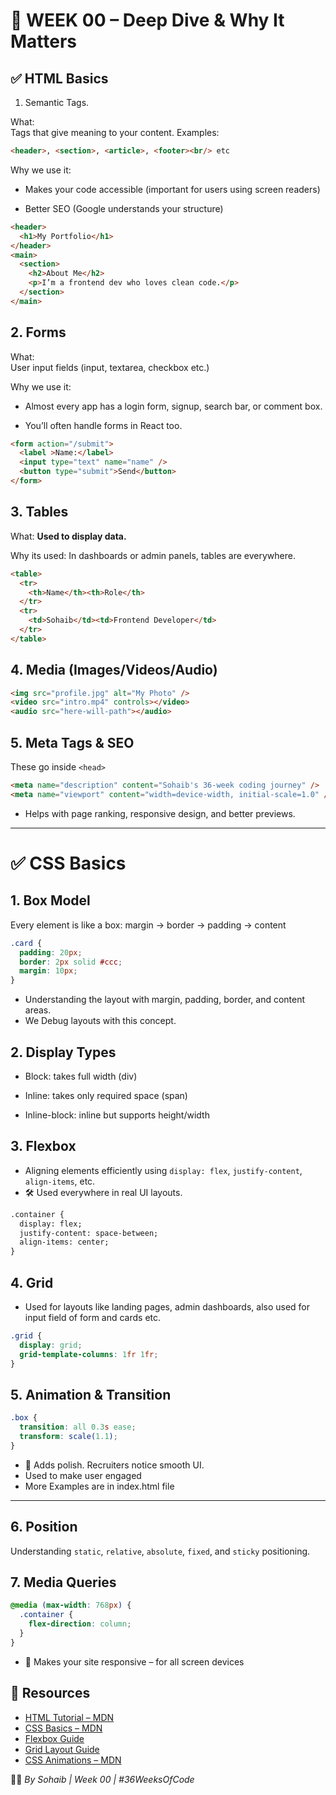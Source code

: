 # 🧠 WEEK 00 – Deep Dive & Why It Matters

## ✅ HTML Basics
1. Semantic Tags.

What:\
Tags that give meaning to your content.
Examples: 
```html 
<header>, <section>, <article>, <footer><br/> etc 
```

Why we use it:

- Makes your code accessible (important for users using screen readers)

- Better SEO (Google understands your structure)

```html
<header>
  <h1>My Portfolio</h1>
</header>
<main>
  <section>
    <h2>About Me</h2>
    <p>I’m a frontend dev who loves clean code.</p>
  </section>
</main>
```
## 2. Forms
What:\
 User input fields (input, textarea, checkbox etc.)

Why we use it:

- Almost every app has a login form, signup, search bar, or comment box.

- You’ll often handle forms in React too.
```html
<form action="/submit">
  <label >Name:</label>
  <input type="text" name="name" />
  <button type="submit">Send</button>
</form>
```

## 3. Tables
What:  **Used to display data.**

Why its used: In dashboards or admin panels, tables are everywhere.

```html
<table>
  <tr>
    <th>Name</th><th>Role</th>
  </tr>
  <tr>
    <td>Sohaib</td><td>Frontend Developer</td>
  </tr>
</table>
```

## 4. Media (Images/Videos/Audio)
```html
<img src="profile.jpg" alt="My Photo" />
<video src="intro.mp4" controls></video>
<audio src="here-will-path"></audio>
```
## 5. Meta Tags & SEO
These go inside ```<head>```

```html
<meta name="description" content="Sohaib's 36-week coding journey" />
<meta name="viewport" content="width=device-width, initial-scale=1.0" />
```
- Helps with page ranking, responsive design, and better previews.
---

# ✅ CSS Basics
## 1. Box Model
Every element is like a box:
margin -> border -> padding -> content
```css
.card {
  padding: 20px;
  border: 2px solid #ccc;
  margin: 10px;
}
```
-   Understanding the layout with margin, padding, border, and content areas.
- We Debug layouts with this concept.

## 2. Display Types
- Block: takes full width (div)

- Inline: takes only required space (span)

- Inline-block: inline but supports height/width
## 3. Flexbox
-   Aligning elements efficiently using `display: flex`, `justify-content`, `align-items`, etc.
- 🛠 Used everywhere in real UI layouts.

```html
.container {
  display: flex;
  justify-content: space-between;
  align-items: center;
}
```
## 4. Grid
- Used for layouts like landing pages, admin dashboards, also used for input field of form and cards etc.
```css
.grid {
  display: grid;
  grid-template-columns: 1fr 1fr;
}
```
## 5. Animation & Transition
```css
.box {
  transition: all 0.3s ease;
  transform: scale(1.1);
}
```
- 🎯 Adds polish. Recruiters notice smooth UI.
- Used to make user engaged
- More Examples are in index.html file
---
## 6. Position 
  
  Understanding `static`, `relative`, `absolute`, `fixed`, and `sticky` positioning.
  
## 7. Media Queries
```css
@media (max-width: 768px) {
  .container {
    flex-direction: column;
  }
}
```
- 🧪 Makes your site responsive – for all screen devices


## 🔗 Resources

- [HTML Tutorial – MDN](https://developer.mozilla.org/en-US/docs/Web/HTML)
- [CSS Basics – MDN](https://developer.mozilla.org/en-US/docs/Web/CSS)
- [Flexbox Guide](https://css-tricks.com/snippets/css/a-guide-to-flexbox/)
- [Grid Layout Guide](https://css-tricks.com/snippets/css/complete-guide-grid/)
- [CSS Animations – MDN](https://developer.mozilla.org/en-US/docs/Web/CSS/animation)



👨‍💻 _By Sohaib | Week 00 | #36WeeksOfCode_


